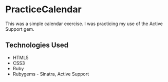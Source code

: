 # PracticeCalendar
<p> This was a simple calendar exercise. I was practicing my use of the Active Support gem.

<h2> Technologies Used </h2>
<ul>
<li> HTML5 </li>
<li> CSS3 </li>
<li> Ruby </li>
<li> Rubygems - Sinatra, Active Support </li>
</ul>
